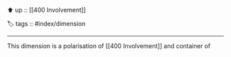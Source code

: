 ⬆️ up :: [[400 Involvement]]

🏷️ tags :: #index/dimension

---

This dimension is a polarisation of [[400 Involvement]] and container of